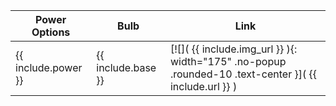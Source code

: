 | Power Options | Bulb | Link |
| ----- | ---- | ---- |
| {{ include.power }} | {{ include.base }} | [![]( {{ include.img_url }} ){: width="175" .no-popup .rounded-10 .text-center }]( {{ include.url }} ) |